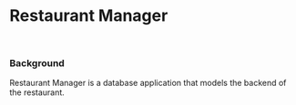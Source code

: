 <h1>Restaurant Manager</1>
<br />
<br />
<h3>Background</h3>
<p>Restaurant Manager is a database application that models the backend of the restaurant. </p>
